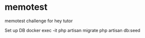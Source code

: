 # memotest
memotest challenge for hey tutor

Set up DB
docker exec -it <php-containers-name> php artisan migrate
php artisan db:seed